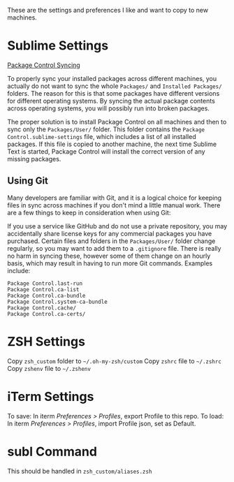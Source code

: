 These are the settings and preferences I like and want to copy to new machines.

# Sublime Settings

[Package Control Syncing](https://packagecontrol.io/docs/syncing)

To properly sync your installed packages across different machines, you actually do not want to sync the whole `Packages/` and `Installed Packages/` folders. The reason for this is that some packages have different versions for different operating systems. By syncing the actual package contents across operating systems, you will possibly run into broken packages.

The proper solution is to install Package Control on all machines and then to sync only the `Packages/User/` folder. This folder contains the `Package Control.sublime-settings` file, which includes a list of all installed packages. If this file is copied to another machine, the next time Sublime Text is started, Package Control will install the correct version of any missing packages.

## Using Git

Many developers are familiar with Git, and it is a logical choice for keeping files in sync across machines if you don't mind a little manual work. There are a few things to keep in consideration when using Git:

If you use a service like GitHub and do not use a private repository, you may accidentally share license keys for any commercial packages you have purchased.
Certain files and folders in the `Packages/User/` folder change regularly, so you may want to add them to a `.gitignore` file. There is really no harm in syncing these, however some of them change on an hourly basis, which may result in having to run more Git commands. Examples include:

```
Package Control.last-run
Package Control.ca-list
Package Control.ca-bundle
Package Control.system-ca-bundle
Package Control.cache/
Package Control.ca-certs/
```

# ZSH Settings

Copy `zsh_custom` folder to `~/.oh-my-zsh/custom`
Copy `zshrc` file to `~/.zshrc`
Copy `zshenv` file to `~/.zshenv`

# iTerm Settings

To save: In iterm _Preferences > Profiles_, export Profile to this repo.
To load: In iterm _Preferences > Profiles_, import Profile json, set as Default.

# subl Command

This should be handled in `zsh_custom/aliases.zsh`
